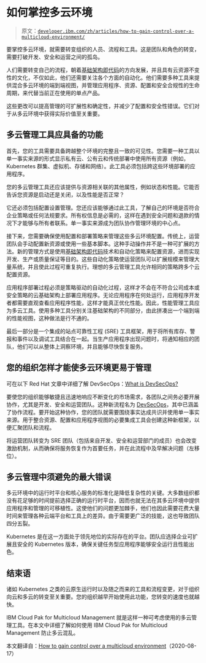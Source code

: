 # 如何掌控多云环境

> 原文：[`developer.ibm.com/zh/articles/how-to-gain-control-over-a-multicloud-environment/`](https://developer.ibm.com/zh/articles/how-to-gain-control-over-a-multicloud-environment/)

要掌控多云环境，就需要转变组织的人员、流程和工具。这是团队和角色的转变，需要打破开发、安全和运营之间的孤岛。

人们需要转变自己的流程，朝着[基础架构即代码](https://www.ibm.com/cloud/learn/infrastructure-as-code)的方向发展，并且具有云资源不变性的文化，不仅如此，他们还需要关注各个方面的自动化。他们需要多种工具来提供混合多云环境的端到端视图，并管理应用程序、资源、配置和安全合规性的生命周期，来代替当前正在使用的单点产品。

这些更改可以提高管理的可扩展性和确定性，并减少了配置和安全性错误。它们对于从多云环境中获得实际价值至关重要。

## 多云管理工具应具备的功能

首先，您的工具需要具备跨越整个环境的完整且一致的可见性。您需要一种工具以单一事实来源的形式显示私有云、公有云和传统部署中使用所有资源（例如，Kubernetes 群集、虚拟机、存储和网络）。此工具必须包括跨这些环境部署的应用程序。

您的多云管理工具还应该提供与资源相关联的其他属性，例如状态和性能。它能否告诉您资源是启动还是关闭，以及性能是否正常？

它还必须包括配置设置管理。您还应该能够通过此工具，了解自己的环境是否符合企业策略或任何法规要求。所有权信息是必需的，这样在遇到安全问题和退款的情况下才能够与所有者联系。单一事实来源成为团队协作管理环境的中心点。

接下来，您需要确保使用配置和部署策略来管理这些多云环境配置。传统上，运营团队会手动配置新资源或使用一些基本脚本。这种手动操作并不是一种可扩展的方法。新的管理方式是使用[基础架构即代码](https://www.ibm.com/cloud/learn/infrastructure-as-code)技术和自动化策略来配置资源，进而实现开发、生产或质量保证等目的。这些自动化策略使运营团队可以扩展规模来管理大量系统，并且使此过程可重复执行。理想的多云管理工具允许相同的策略跨多个云配置资源。

应用程序部署过程必须是策略驱动的自动化过程，这样才不会在不符合公司成本或安全策略的云基础架构上部署应用程序。无论应用程序在何处运行，应用程序开发者都需要直观查看应用程序性能，这样才能真正优化性能。因此，性能管理工具应为多云工具。使用多种工具分别关注基础架构的不同部分，由此拼凑出一个端到端的性能视图，这种做法是行不通的。

最后一部分是一个集成的站点可靠性工程 (SRE) 工具框架，用于将所有库存、警报和事件以及调试工具结合在一起。当生产应用程序出现问题时，将通知相应的团队，他们可以从整体上洞察环境，并且能够尽快恢复服务。

## 您的组织怎样才能使多云环境更易于管理

可在以下 Red Hat 文章中详细了解 DevSecOps：[What is DevSecOps?](https://www.redhat.com/zh/topics/devops/what-is-devsecops)

要使您的组织能够敏捷且迅速地响应不断变化的市场需求，各团队之间务必要开展协作，尤其是开发、安全和运营团队。这种新流程名为 [DevSecOps](https://tech.gsa.gov/guides/understanding_differences_agile_devsecops/)，其中已涵盖了协作流程。要开始这种协作，您的团队就需要围绕事实达成共识并使用单一事实来源。用于整合资源、配置和应用程序视图的必要集成工具会创建这种新框架，以便汇聚团队和流程。

将运营团队转变为 SRE 团队（包括来自开发、安全和运营部门的成员）也会改变激励机制，从而确保将服务恢复作为首要任务，并在此流程中及早解决问题（左移位）。

## 多云管理中须避免的最大错误

多云环境中的运行时平台和核心服务的标准化是降低复杂性的关键。大多数组织都没有花足够的时间提前选择正确的运行时平台，因而也就无法在其多云环境中提供应用程序和管理的可移植性。这使他们的问题更加棘手，他们也因此需要花费大量时间来管理各种云端平台和工具上的差异。由于需要更广泛的技能，这也导致团队四分五裂。

Kubernetes 是在这一方面处于领先地位的实际存在的平台。团队应选择企业可扩展且安全的 Kubernetes 版本，确保关键任务型应用程序能够安全运行且性能出色。

## 结束语

诸如 Kubernetes 之类的云原生运行时以及随之而来的工具和流程变更，对于组织向云和多云的转变至关重要。您的组织越早开始使用此功能，您转变的速度也就越快。

IBM Cloud Pak for Multicloud Management 就是这样一种可考虑使用的多云管理工具。在本文中详细了解如何使用 IBM Cloud Pak for Multicloud Management 防止多云混乱。

本文翻译自：[How to gain control over a multicloud environment](https://developer.ibm.com/articles/how-to-gain-control-over-a-multicloud-environment/)（2020-08-17）